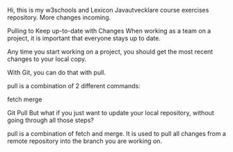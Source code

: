 Hi, this is my w3schools and Lexicon Javautvecklare course exercises repository. More changes incoming.

Pulling to Keep up-to-date with Changes
When working as a team on a project, it is important that everyone stays up to date.

Any time you start working on a project, you should get the most recent changes to your local copy.

With Git, you can do that with pull.

pull is a combination of 2 different commands:

fetch
merge


Git Pull
But what if you just want to update your local repository, without going through all those steps?

pull is a combination of fetch and merge. It is used to pull all changes from a remote repository into the branch you are working on.
